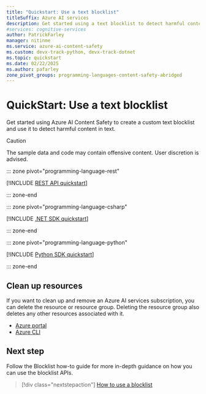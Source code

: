 ```yaml
---
title: "Quickstart: Use a text blocklist"
titleSuffix: Azure AI services
description: Get started using a text blocklist to detect harmful content in text.
#services: cognitive-services
author: PatrickFarley
manager: nitinme
ms.service: azure-ai-content-safety
ms.custom: devx-track-python, devx-track-dotnet
ms.topic: quickstart
ms.date: 02/22/2025
ms.author: pafarley
zone_pivot_groups: programming-languages-content-safety-abridged
---
```


# QuickStart: Use a text blocklist

Get started using Azure AI Content Safety to create a custom text blocklist and use it to detect harmful content in text.

> [!CAUTION]
> 
> The sample data and code may contain offensive content. User discretion is advised.

::: zone pivot="programming-language-rest"

[!INCLUDE [REST API quickstart](./includes/quickstarts/rest-quickstart-blocklist.md)]

::: zone-end

::: zone pivot="programming-language-csharp"

[!INCLUDE [.NET SDK quickstart](./includes/quickstarts/csharp-quickstart-blocklist.md)]

::: zone-end

::: zone pivot="programming-language-python"

[!INCLUDE [Python SDK quickstart](./includes/quickstarts/python-quickstart-blocklist.md)]

::: zone-end


## Clean up resources

If you want to clean up and remove an Azure AI services subscription, you can delete the resource or resource group. Deleting the resource group also deletes any other resources associated with it.

- [Azure portal](../multi-service-resource.md?pivots=azportal#clean-up-resources)
- [Azure CLI](../multi-service-resource.md?pivots=azcli#clean-up-resources)


## Next step

Follow the Blocklist how-to guide for more in-depth guidance on how you can use the blocklist APIs.

> [!div class="nextstepaction"]
> [How to use a blocklist](./how-to/use-blocklist.md)